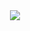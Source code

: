 <div align="center">
  <img src="https://img.shields.io/badge/☄️Mach-4.3.4-red?style=for-the-badge" integrity=""/>
</div>
